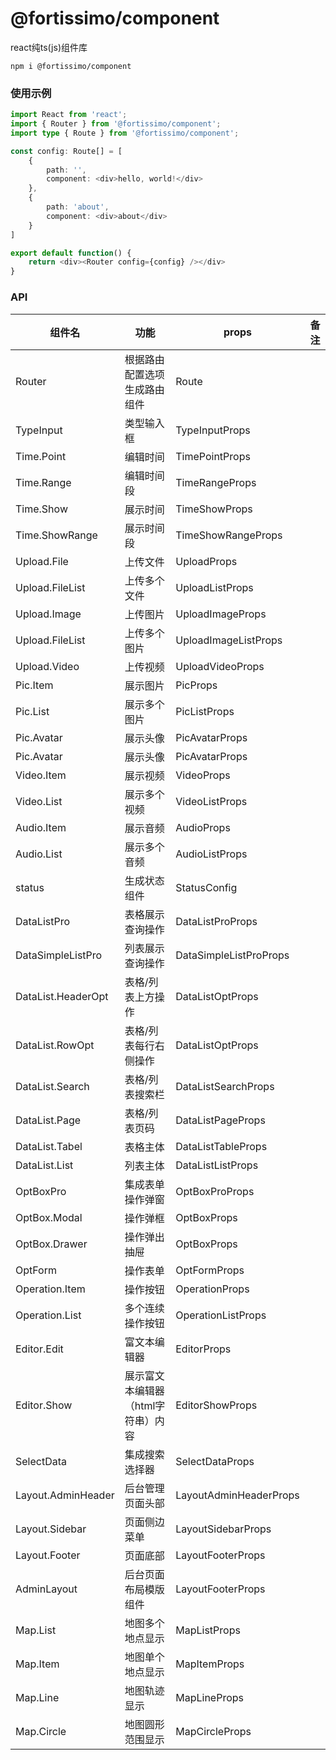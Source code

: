 # @fortissimo/component

react纯ts(js)组件库

```shell script
npm i @fortissimo/component
```

### 使用示例

```typescript
import React from 'react';
import { Router } from '@fortissimo/component';
import type { Route } from '@fortissimo/component';

const config: Route[] = [
    {
        path: '',
        component: <div>hello, world!</div>
    },
    {
        path: 'about',
        component: <div>about</div>
    }
]

export default function() {
    return <div><Router config={config} /></div>
}
```

### API

| 组件名                | 功能                  | props                  |备注|
|--------------------|---------------------|------------------------|---|
| Router             | 根据路由配置选项生成路由组件      | Route                  |
| TypeInput          | 类型输入框               | TypeInputProps         |
| Time.Point         | 编辑时间                | TimePointProps         |
| Time.Range         | 编辑时间段               | TimeRangeProps         |
| Time.Show          | 展示时间                | TimeShowProps          |
| Time.ShowRange     | 展示时间段               | TimeShowRangeProps     |
| Upload.File        | 上传文件                | UploadProps            |
| Upload.FileList    | 上传多个文件              | UploadListProps        |
| Upload.Image       | 上传图片                | UploadImageProps       |
| Upload.FileList    | 上传多个图片              | UploadImageListProps   |
| Upload.Video       | 上传视频                | UploadVideoProps       |
| Pic.Item           | 展示图片                | PicProps               |
| Pic.List           | 展示多个图片              | PicListProps           |
| Pic.Avatar         | 展示头像                | PicAvatarProps         |
| Pic.Avatar         | 展示头像                | PicAvatarProps         |
| Video.Item         | 展示视频                | VideoProps             |
| Video.List         | 展示多个视频              | VideoListProps         |
| Audio.Item         | 展示音频                | AudioProps             |
| Audio.List         | 展示多个音频              | AudioListProps         |
| status             | 生成状态组件              | StatusConfig           |
| DataListPro        | 表格展示查询操作            | DataListProProps       |
| DataSimpleListPro  | 列表展示查询操作            | DataSimpleListProProps |
| DataList.HeaderOpt | 表格/列表上方操作           | DataListOptProps       |
| DataList.RowOpt    | 表格/列表每行右侧操作         | DataListOptProps       |
| DataList.Search    | 表格/列表搜索栏            | DataListSearchProps    |
| DataList.Page      | 表格/列表页码             | DataListPageProps      |
| DataList.Tabel     | 表格主体                | DataListTableProps     |
| DataList.List      | 列表主体                | DataListListProps      |
| OptBoxPro          | 集成表单操作弹窗            | OptBoxProProps         |
| OptBox.Modal       | 操作弹框                | OptBoxProps            |
| OptBox.Drawer      | 操作弹出抽屉              | OptBoxProps            |
| OptForm            | 操作表单                | OptFormProps           |
| Operation.Item     | 操作按钮                | OperationProps         |
| Operation.List     | 多个连续操作按钮            | OperationListProps     |
| Editor.Edit        | 富文本编辑器              | EditorProps            |
| Editor.Show        | 展示富文本编辑器（html字符串）内容 | EditorShowProps        |
| SelectData         | 集成搜索选择器             | SelectDataProps        |
| Layout.AdminHeader | 后台管理页面头部            | LayoutAdminHeaderProps |
| Layout.Sidebar     | 页面侧边菜单              | LayoutSidebarProps     |
| Layout.Footer      | 页面底部                | LayoutFooterProps      |
| AdminLayout        | 后台页面布局模版组件          | LayoutFooterProps      |
| Map.List           | 地图多个地点显示            | MapListProps           |
| Map.Item           | 地图单个地点显示            | MapItemProps           |
| Map.Line           | 地图轨迹显示              | MapLineProps           |
| Map.Circle         | 地图圆形范围显示            | MapCircleProps         |
